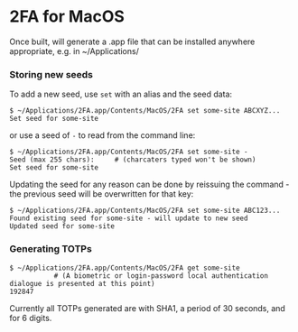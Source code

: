 # 2FA for MacOS

Once built, will generate a .app file that can be installed anywhere appropriate, e.g. in ~/Applications/


### Storing new seeds

To add a new seed, use `set` with an alias and the seed data:
```
$ ~/Applications/2FA.app/Contents/MacOS/2FA set some-site ABCXYZ...
Set seed for some-site
```

or use a seed of `-` to read from the command line:
```
$ ~/Applications/2FA.app/Contents/MacOS/2FA set some-site -
Seed (max 255 chars):     # (charcaters typed won't be shown)
Set seed for some-site
```

Updating the seed for any reason can be done by reissuing the command - the previous seed will be overwritten for that key:
```
$ ~/Applications/2FA.app/Contents/MacOS/2FA set some-site ABC123...
Found existing seed for some-site - will update to new seed
Updated seed for some-site
```

### Generating TOTPs

```
$ ~/Applications/2FA.app/Contents/MacOS/2FA get some-site
           # (A biometric or login-password local authentication dialogue is presented at this point)
192847
```

Currently all TOTPs generated are with SHA1, a period of 30 seconds, and for 6 digits.

